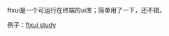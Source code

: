 
ftxui是一个可运行在终端的ui库；简单用了一下，还不错。  

例子：[ftxui study](https://github.com/wang9527s/code.study.example/tree/main/cpp/ftxui)

